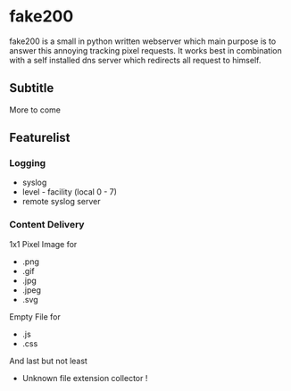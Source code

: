 # fake200
fake200 is a small in python written webserver which main purpose is to answer this annoying tracking pixel requests.
It works best in combination with a self installed dns server which redirects all request to himself.

## Subtitle

More to come


## Featurelist

### Logging

* syslog
* level - facility (local 0 - 7)
* remote syslog server

### Content Delivery

1x1 Pixel Image for

* .png
* .gif
* .jpg
* .jpeg
* .svg

Empty File for

* .js
* .css

And last but not least

* Unknown file extension collector !
